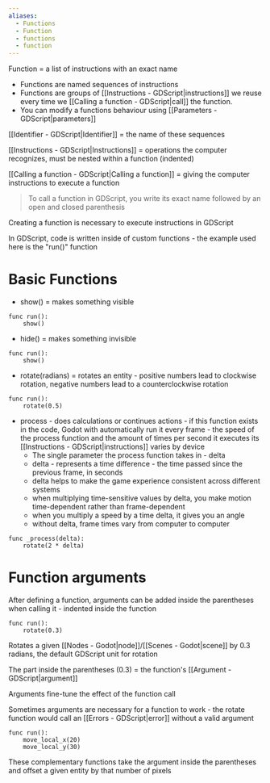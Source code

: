 ```yaml
---
aliases:
  - Functions
  - Function
  - functions
  - function
---
```

Function =  a list of instructions with an exact name  

+ Functions are named sequences of instructions
+ Functions are groups of [[Instructions - GDScript|instructions]] we reuse every time we [[Calling a function - GDScript|call]] the function.
+ You can modify a functions behaviour using [[Parameters - GDScript|parameters]]

[[Identifier - GDScript|Identifier]] = the name of these sequences

[[Instructions - GDScript|Instructions]] = operations the computer recognizes, must be nested within a function (indented)

[[Calling a function - GDScript|Calling a function]] = giving the computer instructions to execute a function

>To call a function in GDScript, you write its exact name followed by an open and closed parenthesis

Creating a function is necessary to execute instructions in GDScript

In GDScript, code is written inside of custom functions - the example used here is the "run()" function

# Basic Functions 

+ show() = makes something visible 
```
func run():
	show()
```
+ hide() = makes something invisible
```
func run():
	show()
```
+ rotate(radians) = rotates an entity - positive numbers lead to clockwise rotation, negative numbers lead to a counterclockwise rotation 
```
func run():
	rotate(0.5)
```
+ process - does calculations or continues actions - if this function exists in the code, Godot with automatically run it every frame - the speed of the process function and the amount of times per second it executes its [[Instructions - GDScript|instructions]] varies by device
	+ The single parameter the process function takes in - delta 
	+ delta - represents a time difference - the time passed since the previous frame, in seconds
	+ delta helps to make the game experience consistent across different systems
	+ when multiplying time-sensitive values by delta, you make motion time-dependent rather than frame-dependent
	+ when you multiply a speed by a time delta, it gives you an angle
	+ without delta, frame times vary from computer to computer
```
func _process(delta):
	rotate(2 * delta)
```
# Function arguments 

After defining a function, arguments can be added inside the parentheses when calling it - indented inside the function 

```
func run():
	rotate(0.3)
```
Rotates a given [[Nodes - Godot|node]]/[[Scenes - Godot|scene]] by 0.3 radians, the default GDScript unit for rotation

The part inside the parentheses (0.3) =  the function's [[Argument - GDScript|argument]]

Arguments fine-tune the effect of the function call

Sometimes arguments are necessary for a function to work - the rotate function would call an [[Errors - GDScript|error]] without a valid argument

```
func run():
	move_local_x(20)
	move_local_y(30)
```
These complementary functions take the argument inside the parentheses and offset a given entity by that number of pixels

